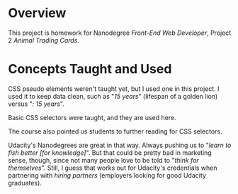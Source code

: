 # Overview

This project is homework for Nanodegree *Front-End Web Developer*, Project 2 *Animal Trading
Cards*.

# Concepts Taught and Used

CSS pseudo elements weren't taught yet, but I used one in this project. I used it to keep data
clean, such as "*15 years*" (lifespan of a golden lion) versus "*: 15 years*".

Basic CSS selectors were taught, and they are used here.

The course also pointed us students to further reading for CSS selectors.

Udacity's Nanodegrees are great in that way. Always pushing us to "*learn to fish better
[for knowledge]*". But that could be pretty bad in marketing sense, though, since not many people
love to be told to "*think for themselves*". Still, I guess that works out for Udacity's credentials
when partnering with *hiring partners* (employers looking for good Udacity graduates).
